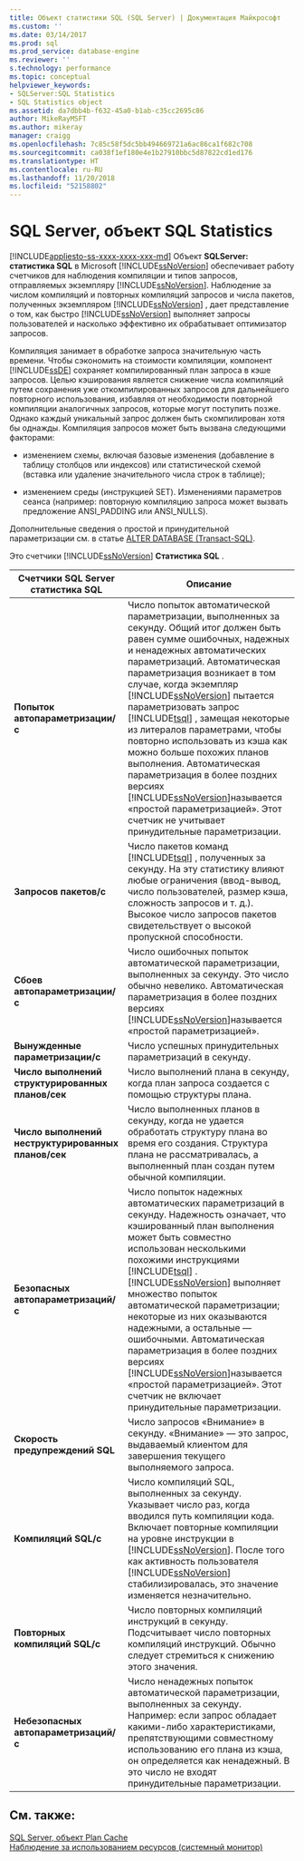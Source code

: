 ```yaml
---
title: Объект статистики SQL (SQL Server) | Документация Майкрософт
ms.custom: ''
ms.date: 03/14/2017
ms.prod: sql
ms.prod_service: database-engine
ms.reviewer: ''
s.technology: performance
ms.topic: conceptual
helpviewer_keywords:
- SQLServer:SQL Statistics
- SQL Statistics object
ms.assetid: da7dbb4b-f632-45a0-b1ab-c35cc2695c86
author: MikeRayMSFT
ms.author: mikeray
manager: craigg
ms.openlocfilehash: 7c85c58f5dc5bb494669721a6ac86ca1f682c708
ms.sourcegitcommit: ca038f1ef180e4e1b27910bbc5d87822cd1ed176
ms.translationtype: HT
ms.contentlocale: ru-RU
ms.lasthandoff: 11/20/2018
ms.locfileid: "52158802"
---
```

# <a name="sql-server-sql-statistics-object"></a>SQL Server, объект SQL Statistics
[!INCLUDE[appliesto-ss-xxxx-xxxx-xxx-md](../../includes/appliesto-ss-xxxx-xxxx-xxx-md.md)]
  Объект **SQLServer: статистика SQL** в Microsoft [!INCLUDE[ssNoVersion](../../includes/ssnoversion-md.md)] обеспечивает работу счетчиков для наблюдения компиляции и типов запросов, отправляемых экземпляру [!INCLUDE[ssNoVersion](../../includes/ssnoversion-md.md)]. Наблюдение за числом компиляций и повторных компиляций запросов и числа пакетов, полученных экземпляром [!INCLUDE[ssNoVersion](../../includes/ssnoversion-md.md)] , дает представление о том, как быстро [!INCLUDE[ssNoVersion](../../includes/ssnoversion-md.md)] выполняет запросы пользователей и насколько эффективно их обрабатывает оптимизатор запросов.  
  
 Компиляция занимает в обработке запроса значительную часть времени. Чтобы сэкономить на стоимости компиляции, компонент [!INCLUDE[ssDE](../../includes/ssde-md.md)] сохраняет компилированный план запроса в кэше запросов. Целью кэширования является снижение числа компиляций путем сохранения уже откомпилированных запросов для дальнейшего повторного использования, избавляя от необходимости повторной компиляции аналогичных запросов, которые могут поступить позже. Однако каждый уникальный запрос должен быть скомпилирован хотя бы однажды. Компиляция запросов может быть вызвана следующими факторами:  
  
-   изменением схемы, включая базовые изменения (добавление в таблицу столбцов или индексов) или статистической схемой (вставка или удаление значительного числа строк в таблице);  
  
-   изменением среды (инструкцией SET). Изменениями параметров сеанса (например: повторную компиляцию запроса может вызвать предложение ANSI_PADDING или ANSI_NULLS).  
  
 Дополнительные сведения о простой и принудительной параметризации см. в статье [ALTER DATABASE (Transact-SQL)](../../t-sql/statements/alter-database-transact-sql.md).  
  
 Это счетчики [!INCLUDE[ssNoVersion](../../includes/ssnoversion-md.md)] **Статистика SQL** .  
  
|Счетчики SQL Server статистика SQL|Описание|  
|----------------------------------------|-----------------|  
|**Попыток автопараметризации/с**|Число попыток автоматической параметризации, выполненных за секунду. Общий итог должен быть равен сумме ошибочных, надежных и ненадежных автоматических параметризаций. Автоматическая параметризация возникает в том случае, когда экземпляр [!INCLUDE[ssNoVersion](../../includes/ssnoversion-md.md)] пытается параметризовать запрос [!INCLUDE[tsql](../../includes/tsql-md.md)] , замещая некоторые из литералов параметрами, чтобы повторно использовать из кэша как можно больше похожих планов выполнения. Автоматическая параметризация в более поздних версиях [!INCLUDE[ssNoVersion](../../includes/ssnoversion-md.md)]называется «простой параметризацией». Этот счетчик не учитывает принудительные параметризации.|  
|**Запросов пакетов/с**|Число пакетов команд [!INCLUDE[tsql](../../includes/tsql-md.md)] , полученных за секунду. На эту статистику влияют любые ограничения (ввод-вывод, число пользователей, размер кэша, сложность запросов и т. д.). Высокое число запросов пакетов свидетельствует о высокой пропускной способности.|  
|**Сбоев автопараметризации/с**|Число ошибочных попыток автоматической параметризации, выполненных за секунду. Это число обычно невелико. Автоматическая параметризация в более поздних версиях [!INCLUDE[ssNoVersion](../../includes/ssnoversion-md.md)]называется «простой параметризацией».|  
|**Вынужденные параметризации/с**|Число успешных принудительных параметризаций в секунду.|  
|**Число выполнений структурированных планов/сек**|Число выполнений плана в секунду, когда план запроса создается с помощью структуры плана.|  
|**Число выполнений неструктурированных планов/сек**|Число выполненных планов в секунду, когда не удается обработать структуру плана во время его создания. Структура плана не рассматривалась, а выполненный план создан путем обычной компиляции.|  
|**Безопасных автопараметризаций/с**|Число попыток надежных автоматических параметризаций в секунду. Надежность означает, что кэшированный план выполнения может быть совместно использован несколькими похожими инструкциями [!INCLUDE[tsql](../../includes/tsql-md.md)] . [!INCLUDE[ssNoVersion](../../includes/ssnoversion-md.md)] выполняет множество попыток автоматической параметризации; некоторые из них оказываются надежными, а остальные — ошибочными. Автоматическая параметризация в более поздних версиях [!INCLUDE[ssNoVersion](../../includes/ssnoversion-md.md)]называется «простой параметризацией». Этот счетчик не включает принудительные параметризации.|  
|**Скорость предупреждений SQL**|Число запросов «Внимание» в секунду. «Внимание» — это запрос, выдаваемый клиентом для завершения текущего выполняемого запроса.|  
|**Компиляций SQL/с**|Число компиляций SQL, выполненных за секунду. Указывает число раз, когда вводился путь компиляции кода. Включает повторные компиляции на уровне инструкции в [!INCLUDE[ssNoVersion](../../includes/ssnoversion-md.md)]. После того как активность пользователя [!INCLUDE[ssNoVersion](../../includes/ssnoversion-md.md)] стабилизировалась, это значение изменяется незначительно.|  
|**Повторных компиляций SQL/с**|Число повторных компиляций инструкций в секунду. Подсчитывает число повторных компиляций инструкций. Обычно следует стремиться к снижению этого значения.|  
|**Небезопасных автопараметризаций/с**|Число ненадежных попыток автоматической параметризации, выполненных за секунду. Например: если запрос обладает какими-либо характеристиками, препятствующими совместному использованию его плана из кэша, он определяется как ненадежный. В это число не входят принудительные параметризации.|  
  
## <a name="see-also"></a>См. также:  
 [SQL Server, объект Plan Cache](../../relational-databases/performance-monitor/sql-server-plan-cache-object.md)   
 [Наблюдение за использованием ресурсов (системный монитор)](../../relational-databases/performance-monitor/monitor-resource-usage-system-monitor.md)  
  
  
